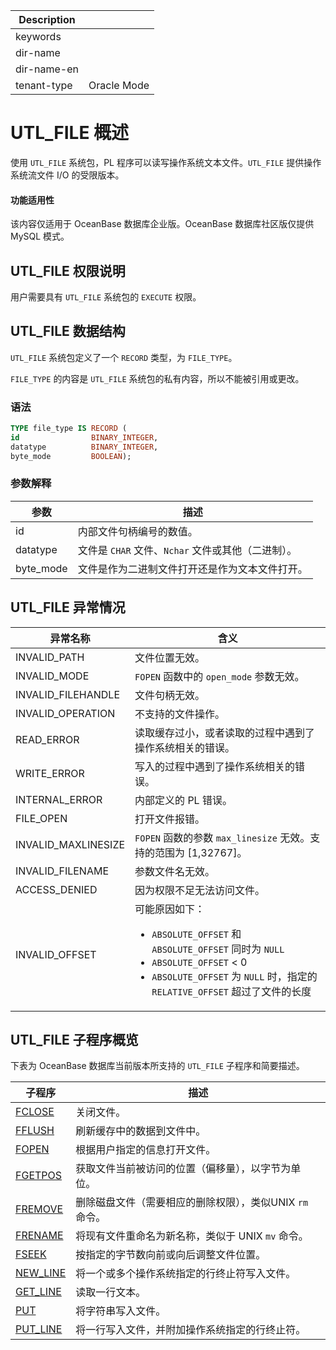 | Description   |                 |
|---------------|-----------------|
| keywords      |                 |
| dir-name      |                 |
| dir-name-en   |                 |
| tenant-type   | Oracle Mode     |

# UTL_FILE 概述 

使用 `UTL_FILE` 系统包，PL 程序可以读写操作系统文本文件。`UTL_FILE` 提供操作系统流文件 I/O 的受限版本。


  <main id="notice" >
    <h4>功能适用性</h4>
    <p>该内容仅适用于 OceanBase 数据库企业版。OceanBase 数据库社区版仅提供 MySQL 模式。</p>
  </main>

## UTL_FILE 权限说明 

用户需要具有 `UTL_FILE` 系统包的 `EXECUTE` 权限。


## UTL_FILE 数据结构 

`UTL_FILE` 系统包定义了一个 `RECORD` 类型，为 `FILE_TYPE`。

`FILE_TYPE` 的内容是 `UTL_FILE` 系统包的私有内容，所以不能被引用或更改。

### 语法 

```sql
TYPE file_type IS RECORD (
id                BINARY_INTEGER, 
datatype          BINARY_INTEGER,
byte_mode         BOOLEAN);
```



### 参数解释 



|    参数     |                描述                 |
|-----------|-----------------------------------|
| id        | 内部文件句柄编号的数值。                      |
| datatype  | 文件是 `CHAR` 文件、`Nchar` 文件或其他（二进制）。 |
| byte_mode | 文件是作为二进制文件打开还是作为文本文件打开。           |



UTL_FILE 异常情况 
----------------------------------



|        异常名称         |         含义                     |
|---------------------|---------------------------------|
| INVALID_PATH        | 文件位置无效。        |
| INVALID_MODE        | `FOPEN` 函数中的 `open_mode` 参数无效。   |
| INVALID_FILEHANDLE  | 文件句柄无效。   |
| INVALID_OPERATION   | 不支持的文件操作。    |
| READ_ERROR          | 读取缓存过小，或者读取的过程中遇到了操作系统相关的错误。    |
| WRITE_ERROR         | 写入的过程中遇到了操作系统相关的错误。 |
| INTERNAL_ERROR      | 内部定义的 PL 错误。   |
| FILE_OPEN           | 打开文件报错。  |
| INVALID_MAXLINESIZE | `FOPEN` 函数的参数 `max_linesize` 无效。支持的范围为 \[1,32767\]。 |
| INVALID_FILENAME    | 参数文件名无效。 |
| ACCESS_DENIED       | 因为权限不足无法访问文件。  |
| INVALID_OFFSET      | 可能原因如下：<ul><li> `ABSOLUTE_OFFSET` 和 `ABSOLUTE_OFFSET` 同时为 `NULL`    </li><li> `ABSOLUTE_OFFSET` \< 0    </li><li> `ABSOLUTE_OFFSET` 为 `NULL` 时，指定的 `RELATIVE_OFFSET` 超过了文件的长度 </li></ul>   |



## UTL_FILE 子程序概览 

下表为 OceanBase 数据库当前版本所支持的 `UTL_FILE` 子程序和简要描述。


|                           子程序                           |                描述                 |
|---------------------------------------------------------|-----------------------------------|
| [FCLOSE](../26100.utl-file-oracle/200.fclose-oracle.md)   | 关闭文件。                             |
| [FFLUSH](../26100.utl-file-oracle/300.fflush-oracle.md)   | 刷新缓存中的数据到文件中。                     |
| [FOPEN](../26100.utl-file-oracle/400.fopen-oracle.md)    | 根据用户指定的信息打开文件。                    |
| [FGETPOS](../26100.utl-file-oracle/500.fgetpos-oracle.md)  | 获取文件当前被访问的位置（偏移量），以字节为单位。         |
| [FREMOVE](../26100.utl-file-oracle/600.fremove-oracle.md)  | 删除磁盘文件（需要相应的删除权限），类似UNIX `rm` 命令。 |
| [FRENAME](../26100.utl-file-oracle/700.frename-oracle.md)  | 将现有文件重命名为新名称，类似于 UNIX `mv` 命令。    |
| [FSEEK](../26100.utl-file-oracle/800.fseek-oracle.md)    | 按指定的字节数向前或向后调整文件位置。               |
| [NEW_LINE](../26100.utl-file-oracle/900.new-line-utl-oracle.md) | 将一个或多个操作系统指定的行终止符写入文件。            |
| [GET_LINE](../26100.utl-file-oracle/1000.get-line-utl-oracle.md) | 读取一行文本。                           |
| [PUT](../26100.utl-file-oracle/1100.put-utl-oracle.md)      | 将字符串写入文件。                         |
| [PUT_LINE](../26100.utl-file-oracle/1200.put-line-utl-oracle.md) | 将一行写入文件，并附加操作系统指定的行终止符。           |



